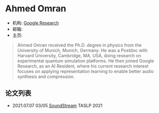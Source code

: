 # Ahmed Omran

- 机构: [Google Research](../Institutions/Google.md)
- 邮箱:
- 主页:

> Ahmed Omran received the Ph.D. degree in physics from the University of Munich, Munich, Germany.
> He was a Postdoc with Harvard University, Cambridge, MA, USA, doing research on experimental quantum simulation platforms. He then joined Google Research, as an AI Resident, where his current research interest focuses on applying representation learning to enable better audio synthesis and compression.

## 论文列表

- 2021.07.07 03/05 [SoundStream](../Models/Speech_Neural_Codec/2021.07.07_SoundStream.md) TASLP 2021
